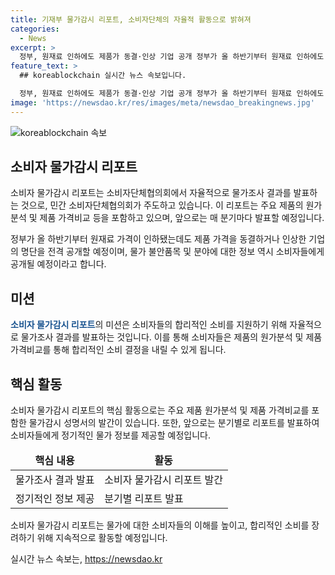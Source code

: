 ```yaml
---
title: 기재부 물가감시 리포트, 소비자단체의 자율적 활동으로 밝혀져
categories:
  - News
excerpt: >
  정부, 원재료 인하에도 제품가 동결·인상 기업 공개 정부가 올 하반기부터 원재료 인하에도 제품가격을 동결하거나 인상한 기업 명단을 전격 공개할 예정이다. 추가로 소비자 물가감시 리포트를 매분기 공개하여 물가 불안품목 및 분야를 소비자에게 알릴 계획이다. 이에 소비자단체협의회는 물가조사 결과를 발표하고, 앞으로는 분기별로 소비자 물가감시 리포트를 발표할 예정이다.
feature_text: >
  ## koreablockchain 실시간 뉴스 속보입니다.

  정부, 원재료 인하에도 제품가 동결·인상 기업 공개 정부가 올 하반기부터 원재료 인하에도 제품가격을 동결하거나 인상한 기업 명단을 전격 공개할 예정이다. 추가로 소비자 물가감시 리포트를 매분기 공개하여 물가 불안품목 및 분야를 소비자에게 알릴 계획이다. 이에 소비자단체협의회는 물가조사 결과를 발표하고, 앞으로는 분기별로 소비자 물가감시 리포트를 발표할 예정이다.
image: 'https://newsdao.kr/res/images/meta/newsdao_breakingnews.jpg'
---
```


<p><img src="https://newsdao.kr/res/images/meta/newsdao_breakingnews.jpg" alt="koreablockchain 속보" /></p>

<h2 data-ke-size="size26">소비자 물가감시 리포트</h2>

<p>소비자 물가감시 리포트는 소비자단체협의회에서 자율적으로 물가조사 결과를 발표하는 것으로, 민간 소비자단체협의회가 주도하고 있습니다. 이 리포트는 주요 제품의 원가분석 및 제품 가격비교 등을 포함하고 있으며, 앞으로는 매 분기마다 발표할 예정입니다.</p>

<p data-ke-size="size16">정부가 올 하반기부터 원재료 가격이 인하됐는데도 제품 가격을 동결하거나 인상한 기업의 명단을 전격 공개할 예정이며, 물가 불안품목 및 분야에 대한 정보 역시 소비자들에게 공개될 예정이라고 합니다.</p>

<h2 data-ke-size="size26">미션</h2>

<p><b><span style="color: #1a5490;">소비자 물가감시 리포트</span></b>의 미션은 소비자들의 합리적인 소비를 지원하기 위해 자율적으로 물가조사 결과를 발표하는 것입니다. 이를 통해 소비자들은 제품의 원가분석 및 제품 가격비교를 통해 합리적인 소비 결정을 내릴 수 있게 됩니다.</p>

<h2 data-ke-size="size26">핵심 활동</h2>

<p>소비자 물가감시 리포트의 핵심 활동으로는 주요 제품 원가분석 및 제품 가격비교를 포함한 물가감시 성명서의 발간이 있습니다. 또한, 앞으로는 분기별로 리포트를 발표하여 소비자들에게 정기적인 물가 정보를 제공할 예정입니다.</p>

<table>
<thead>
<tr>
<td style="text-align: center; height: 17px;"><b>핵심 내용</b></td>
<td style="text-align: center; height: 17px;"><b>활동</b></td>
</tr>
</thead>
<tbody>
<tr>
<td style="text-align: left; height: 17px;">물가조사 결과 발표</td>
<td style="text-align: left; height: 17px;">소비자 물가감시 리포트 발간</td>
</tr>
<tr>
<td style="text-align: left; height: 17px;">정기적인 정보 제공</td>
<td style="text-align: left; height: 17px;">분기별 리포트 발표</td>
</tr>
</tbody>
</table>

<p data-ke-size="size16">소비자 물가감시 리포트는 물가에 대한 소비자들의 이해를 높이고, 합리적인 소비를 장려하기 위해 지속적으로 활동할 예정입니다.</p>
실시간 뉴스 속보는, <a href="https://newsdao.kr" rel="dofollow">https://newsdao.kr</a>


